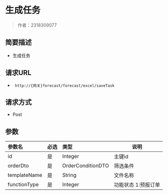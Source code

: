 # 生成任务

> 作者：2318309077

## 简要描述

- 生成任务

## 请求URL
- ` http://{网关}forecast/forecast/excel/saveTask`
  
## 请求方式
- Post

## 参数


|参数名|必选|类型|说明|
|:----    |:---|:----- |-----   |
|id |是  |Integer |主键id|
|orderDto |是  |OrderConditionDTO |筛选条件|
|templateName |是  |String |文件名称|
|functionType |是  |Integer |功能状态 1:预报订单|